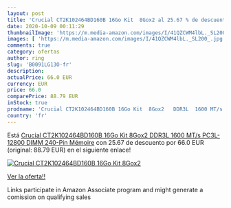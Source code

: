 ```yaml
---
layout: post
title: 'Crucial CT2K102464BD160B 16Go Kit  8Gox2 al 25.67 % de descuento'
date: 2020-10-09 00:11:29
thumbnailImage: 'https://m.media-amazon.com/images/I/41QZCWM4lbL._SL200_.jpg'
images: [ 'https://m.media-amazon.com/images/I/41QZCWM4lbL._SL200_.jpg' ]
comments: true
category: ofertas
author: ring
slug: 'B0091LG13O-fr'
description:
actualPrice: 66.0 EUR
currency: EUR
price: 66.0
comparePrice: 88.79 EUR
inStock: true
prodname: 'Crucial CT2K102464BD160B 16Go Kit  8Gox2   DDR3L  1600 MT/s  PC3L-12800  DIMM  240-Pin  Mémoire'
country: 'fr'
---
```


Está [Crucial CT2K102464BD160B 16Go Kit  8Gox2   DDR3L  1600 MT/s  PC3L-12800  DIMM  240-Pin  Mémoire](https://www.amazon.fr/dp/B0091LG13O/?tag=tolees0d-21) con 25.67 de descuento por 66.0 EUR (original: 88.79 EUR) en el siguiente enlace!

[![Crucial CT2K102464BD160B 16Go Kit  8Gox2](https://m.media-amazon.com/images/I/41QZCWM4lbL._SL200_.jpg)](https://www.amazon.fr/dp/B0091LG13O/?tag=tolees0d-21)

[Ver la oferta!!](https://www.amazon.fr/dp/B0091LG13O/?tag=tolees0d-21)

Links participate in Amazon Associate program and might generate a comission on qualifying sales


